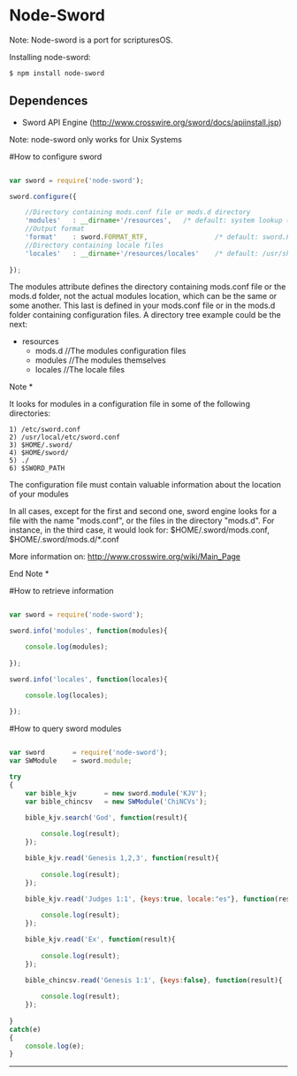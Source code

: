 Node-Sword
======================

Note: Node-sword is a port for scripturesOS.

Installing node-sword:

```sh
$ npm install node-sword
```

## Dependences

- Sword API Engine (http://www.crosswire.org/sword/docs/apiinstall.jsp)

Note: node-sword only works for Unix Systems 

#How to configure sword

```js

var sword = require('node-sword');

sword.configure({

    //Directory containing mods.conf file or mods.d directory
    'modules'   : __dirname+'/resources',   /* default: system lookup (See note * below) */
    //Output format
    'format'    : sword.FORMAT_RTF,                 /* default: sword.FORMAT_PLAIN */
    //Directory containing locale files
    'locales'   : __dirname+'/resources/locales'    /* default: /usr/share/sword/locales.d */
    
});

```
The modules attribute defines the directory containing mods.conf file or the mods.d folder, not the actual modules location, which can be the same or some another. This last is defined in your mods.conf file or in the mods.d folder containing configuration files. A directory tree example could be the next:

- resources
    - mods.d  //The modules configuration files
    - modules //The modules themselves
    - locales //The locale files

Note *
 
It looks for modules in a configuration file in some of the following directories:

    1) /etc/sword.conf
    2) /usr/local/etc/sword.conf
    3) $HOME/.sword/
    4) $HOME/sword/
    5) ./
    6) $SWORD_PATH

The configuration file must contain valuable information about the location of your modules

In all cases, except for the first and second one, sword engine looks for a file with the name "mods.conf", or the files in the directory "mods.d". For instance, in the third case, it would look for: $HOME/.sword/mods.conf, $HOME/.sword/mods.d/*.conf

More information on: http://www.crosswire.org/wiki/Main_Page
    
End Note *

#How to retrieve information


```js

var sword = require('node-sword');

sword.info('modules', function(modules){

    console.log(modules);
    
});

sword.info('locales', function(locales){

    console.log(locales);
    
});

```

#How to query sword modules


```js

var sword       = require('node-sword');
var SWModule    = sword.module;

try
{
    var bible_kjv       = new sword.module('KJV');
    var bible_chincsv   = new SWModule('ChiNCVs');

    bible_kjv.search('God', function(result){
    
        console.log(result);
    });

    bible_kjv.read('Genesis 1,2,3', function(result){
    
        console.log(result);
    });

    bible_kjv.read('Judges 1:1', {keys:true, locale:"es"}, function(result){
    
        console.log(result);
    });

    bible_kjv.read('Ex', function(result){
    
        console.log(result);
    });

    bible_chincsv.read('Genesis 1:1', {keys:false}, function(result){
    
        console.log(result);
    });
    
}
catch(e)
{
    console.log(e);
}


```

----------------------------------------------------
